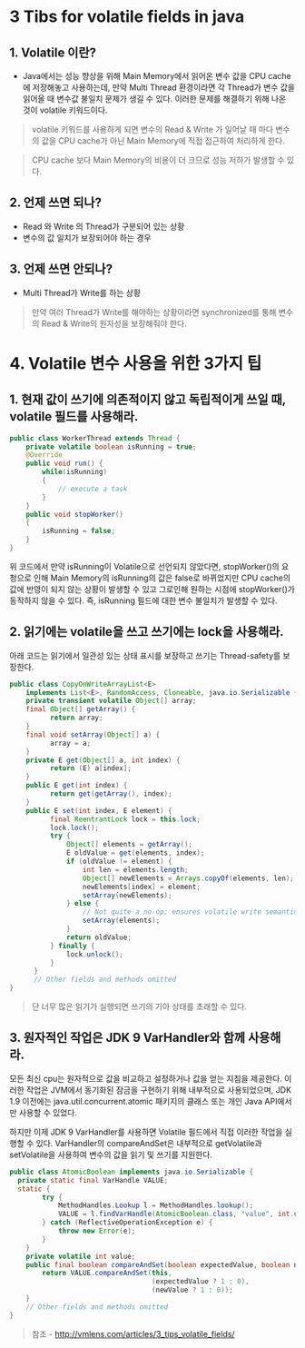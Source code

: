 # 3 Tibs for volatile fields in java

## 1. Volatile 이란?

* Java에서는 성능 향상을 위해 Main Memory에서 읽어온 변수 값을 CPU cache에 저장해놓고 사용하는데, 만약 Multi Thread 환경이라면 각 Thread가 변수 값을 읽어올 때 변수값 불일치 문제가 생길 수 있다. 이러한 문제를 해결하기 위해 나온 것이 volatile 키워드이다.

> volatile 키워드를 사용하게 되면 변수의 Read & Write 가 일어날 때 마다 변수의 값을 CPU cache가 아닌 Main Memory에 직접 접근하여 처리하게 한다.

> CPU cache 보다 Main Memory의 비용이 더 크므로 성능 저하가 발생할 수 있다.

## 2. 언제 쓰면 되나?
* Read 와 Write 의 Thread가 구분되어 있는 상황
* 변수의 값 일치가 보장되어야 하는 경우

## 3. 언제 쓰면 안되나?
* Multi Thread가 Write를 하는 상황

> 만약 여러 Thread가 Write를 해야하는 상황이라면 synchronized를 통해 변수의 Read & Write의 원자성을 보장해줘야 한다.

# 4.  Volatile 변수 사용을 위한 3가지 팁

## 1. 현재 값이 쓰기에 의존적이지 않고 독립적이게 쓰일 때, volatile 필드를 사용해라.
~~~java
public class WorkerThread extends Thread {
    private volatile boolean isRunning = true;
    @Override
    public void run() {
        while(isRunning)
        {
            // execute a task
        }
    }
    public void stopWorker()
    {
        isRunning = false;
    }
}
~~~

위 코드에서 만약 isRunning이 Volatile으로 선언되지 않았다면, stopWorker()의 요청으로 인해 Main Memory의 isRunning의 값은 false로 바뀌었지만 CPU cache의 값에 반영이 되지 않는 상황이 발생할 수 있고 그로인해 원하는 시점에 stopWorker()가 동작하지 않을 수 있다. 즉, isRunning 필드에 대한 변수 불일치가 발생할 수 있다.


## 2. 읽기에는 volatile을 쓰고 쓰기에는 lock을 사용해라.

아래 코드는 읽기에서 일관성 있는 상태 표시를 보장하고 쓰기는 Thread-safety를 보장한다.
~~~java
public class CopyOnWriteArrayList<E>
    implements List<E>, RandomAccess, Cloneable, java.io.Serializable {
    private transient volatile Object[] array;
    final Object[] getArray() {
          return array;
    }
    final void setArray(Object[] a) {
          array = a;
    }
    private E get(Object[] a, int index) {
          return (E) a[index];
    }
    public E get(int index) {
          return get(getArray(), index);
    }
    public E set(int index, E element) {
          final ReentrantLock lock = this.lock;
          lock.lock();
          try {
              Object[] elements = getArray();
              E oldValue = get(elements, index);
              if (oldValue != element) {
                  int len = elements.length;
                  Object[] newElements = Arrays.copyOf(elements, len);
                  newElements[index] = element;
                  setArray(newElements);
              } else {
                  // Not quite a no-op; ensures volatile write semantics
                  setArray(elements);
              }
              return oldValue;
          } finally {
              lock.unlock();
          }
      }
      // Other fields and methods omitted
}
~~~

> 단 너무 많은 읽기가 실행되면 쓰기의 기아 상태를 초래할 수 있다.



## 3. 원자적인 작업은 JDK 9 VarHandler와 함께 사용해라.

모든 최신 cpu는 원자적으로 값을 비교하고 설정하거나 값을 얻는 지침을 제공한다. 이러한 작업은 JVM에서 동기화된 잠금을 구현하기 위해 내부적으로 사용되었으며, JDK 1.9 이전에는 java.util.concurrent.atomic 패키지의 클래스 또는 개인 Java API에서만 사용할 수 있었다.

하지만 이제 JDK 9 VarHandler를 사용하면 Volatile 필드에서 직접 이러한 작업을 실행할 수 있다. VarHandler의 compareAndSet은 내부적으로 getVolatile과 setVolatile을 사용하여 변수의 값을 읽기 및 쓰기를 지원한다.

~~~java
public class AtomicBoolean implements java.io.Serializable {
  private static final VarHandle VALUE;
  static {
        try {
            MethodHandles.Lookup l = MethodHandles.lookup();
            VALUE = l.findVarHandle(AtomicBoolean.class, "value", int.class);
        } catch (ReflectiveOperationException e) {
            throw new Error(e);
        }
    }
    private volatile int value;
    public final boolean compareAndSet(boolean expectedValue, boolean newValue) {
        return VALUE.compareAndSet(this,
                                   (expectedValue ? 1 : 0),
                                   (newValue ? 1 : 0));
    }
    // Other fields and methods omitted
}
~~~

> 참조 - <http://vmlens.com/articles/3_tips_volatile_fields/>
